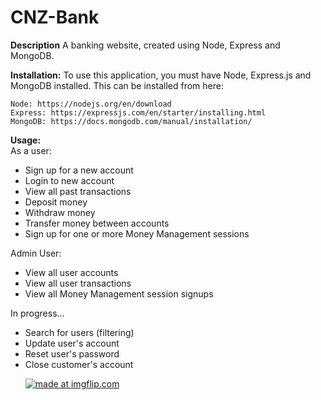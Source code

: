 # CNZ-Bank

<strong>Description</strong>
A banking website, created using Node, Express and MongoDB. 

<strong> Installation:</strong> To use this application, you must have Node, Express.js and MongoDB installed. This can be installed from here:

    Node: https://nodejs.org/en/download
    Express: https://expressjs.com/en/starter/installing.html
    MongoDB: https://docs.mongodb.com/manual/installation/

<strong>Usage:</strong>
<br>
As a user:
<ul>
    <li> Sign up for a new account </li>
    <li> Login to new account </li>
    <li> View all past transactions </li>
    <li> Deposit money </li>
    <li> Withdraw money </li>
    <li> Transfer money between accounts </li>
    <li> Sign up for one or more Money Management sessions </li>
</ul>        
Admin User:
<ul>
    <li> View all user accounts </li>
    <li> View all user transactions </li>
    <li> View all Money Management session signups </li>
</ul> 
In progress...
<br>
<ul>
    <li> Search for users (filtering) </li>
    <li> Update user's account </li>
    <li> Reset user's password </li>
    <li> Close customer's account </li>

<a href="https://imgflip.com/gif/3fdlq7"><img src="https://i.imgflip.com/3fdlq7.gif" title="made at imgflip.com"/></a>
